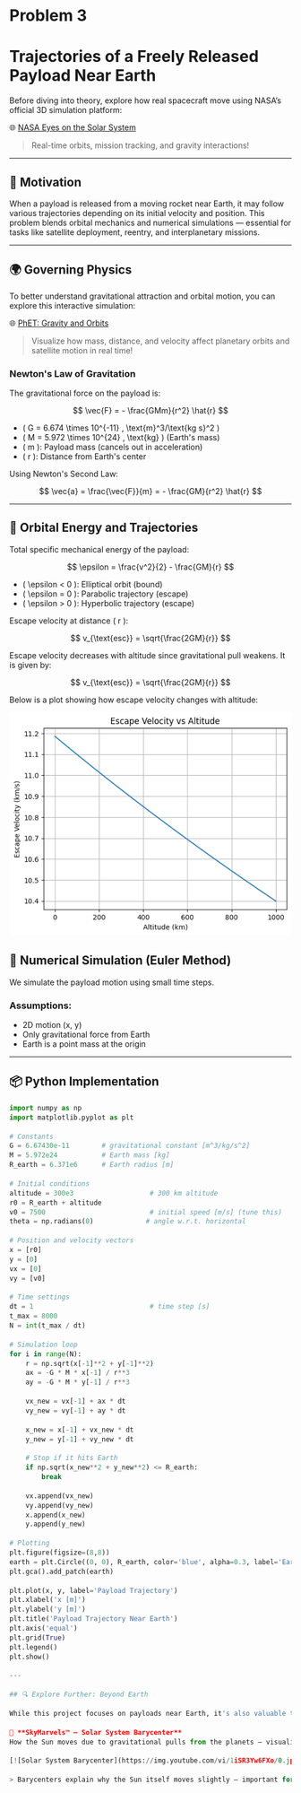 # Problem 3

# Trajectories of a Freely Released Payload Near Earth

Before diving into theory, explore how real spacecraft move using NASA’s official 3D simulation platform:

🌐 [NASA Eyes on the Solar System](https://eyes.nasa.gov/)

> Real-time orbits, mission tracking, and gravity interactions!

---

## 🎯 Motivation

When a payload is released from a moving rocket near Earth, it may follow various trajectories depending on its initial velocity and position. This problem blends orbital mechanics and numerical simulations — essential for tasks like satellite deployment, reentry, and interplanetary missions.

---

## 🌍 Governing Physics

To better understand gravitational attraction and orbital motion, you can explore this interactive simulation:

🌐 [PhET: Gravity and Orbits](https://phet.colorado.edu/en/simulation/gravity-and-orbits)

> Visualize how mass, distance, and velocity affect planetary orbits and satellite motion in real time!


### Newton's Law of Gravitation

The gravitational force on the payload is:

$$
\vec{F} = - \frac{GMm}{r^2} \hat{r}
$$

- \( G = 6.674 \times 10^{-11} \, \text{m}^3/\text{kg s}^2 \)
- \( M = 5.972 \times 10^{24} \, \text{kg} \) (Earth's mass)
- \( m \): Payload mass (cancels out in acceleration)
- \( r \): Distance from Earth's center

Using Newton's Second Law:

$$
\vec{a} = \frac{\vec{F}}{m} = - \frac{GM}{r^2} \hat{r}
$$

---

## 🌌 Orbital Energy and Trajectories

Total specific mechanical energy of the payload:

$$
\epsilon = \frac{v^2}{2} - \frac{GM}{r}
$$

- \( \epsilon < 0 \): Elliptical orbit (bound)
- \( \epsilon = 0 \): Parabolic trajectory (escape)
- \( \epsilon > 0 \): Hyperbolic trajectory (escape)

Escape velocity at distance \( r \):

$$
v_{\text{esc}} = \sqrt{\frac{2GM}{r}}
$$

Escape velocity decreases with altitude since gravitational pull weakens. It is given by:

$$
v_{\text{esc}} = \sqrt{\frac{2GM}{r}}
$$

Below is a plot showing how escape velocity changes with altitude:

![ Alt Text](888.png)

## 🧮 Numerical Simulation (Euler Method)

We simulate the payload motion using small time steps.

### Assumptions:
- 2D motion (x, y)
- Only gravitational force from Earth
- Earth is a point mass at the origin

---

## 📦 Python Implementation

```python
import numpy as np
import matplotlib.pyplot as plt

# Constants
G = 6.67430e-11        # gravitational constant [m^3/kg/s^2]
M = 5.972e24           # Earth mass [kg]
R_earth = 6.371e6      # Earth radius [m]

# Initial conditions
altitude = 300e3                   # 300 km altitude
r0 = R_earth + altitude
v0 = 7500                          # initial speed [m/s] (tune this)
theta = np.radians(0)             # angle w.r.t. horizontal

# Position and velocity vectors
x = [r0]
y = [0]
vx = [0]
vy = [v0]

# Time settings
dt = 1                             # time step [s]
t_max = 8000
N = int(t_max / dt)

# Simulation loop
for i in range(N):
    r = np.sqrt(x[-1]**2 + y[-1]**2)
    ax = -G * M * x[-1] / r**3
    ay = -G * M * y[-1] / r**3

    vx_new = vx[-1] + ax * dt
    vy_new = vy[-1] + ay * dt

    x_new = x[-1] + vx_new * dt
    y_new = y[-1] + vy_new * dt

    # Stop if it hits Earth
    if np.sqrt(x_new**2 + y_new**2) <= R_earth:
        break

    vx.append(vx_new)
    vy.append(vy_new)
    x.append(x_new)
    y.append(y_new)

# Plotting
plt.figure(figsize=(8,8))
earth = plt.Circle((0, 0), R_earth, color='blue', alpha=0.3, label='Earth')
plt.gca().add_patch(earth)

plt.plot(x, y, label='Payload Trajectory')
plt.xlabel('x [m]')
plt.ylabel('y [m]')
plt.title('Payload Trajectory Near Earth')
plt.axis('equal')
plt.grid(True)
plt.legend()
plt.show()

---

## 🔍 Explore Further: Beyond Earth

While this project focuses on payloads near Earth, it's also valuable to understand more complex gravitational dynamics.

🎥 **SkyMarvels™ – Solar System Barycenter**  
How the Sun moves due to gravitational pulls from the planets — visualized with Celestia.

[![Solar System Barycenter](https://img.youtube.com/vi/1iSR3Yw6FXo/0.jpg)](https://www.youtube.com/watch?v=1iSR3Yw6FXo)

> Barycenters explain why the Sun itself moves slightly — important for understanding motion in multi-body systems.
